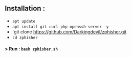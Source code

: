 

## Installation :

* `apt update`
* `apt install git curl php openssh-server -y`
* `git clone https://github.com/Darkingdevil/zphisher.git
* `cd zphisher`
#### > Run : `bash zphisher.sh`
